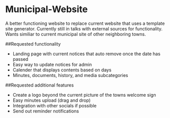 # Municipal-Website
A better functioning website to replace current website that uses a template site generator. Currently still in talks with external sources for functionality. Wants similiar to current municipal site of other neighboring towns.

##Requested functionality
- Landing page with current notices that auto remove once the date has passed
- Easy way to update notices for admin
- Calender that displays contents based on days
- Minutes, documents, history, and media subcategories
 
##Requested additional features
- Create a logo beyond the current picture of the towns welcome sign
- Easy minutes upload (drag and drop)
- Integration with other socials if possible
- Send out reminder notifications
